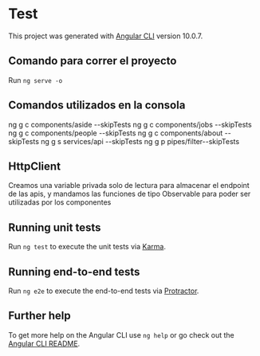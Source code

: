 # Test

This project was generated with [Angular CLI](https://github.com/angular/angular-cli) version 10.0.7.

## Comando para correr el proyecto

Run `ng serve -o` 

## Comandos utilizados en la consola

ng g c components/aside --skipTests
ng g c components/jobs --skipTests
ng g c components/people --skipTests
ng g c components/about --skipTests
ng g s services/api --skipTests
ng g p pipes/filter--skipTests

## HttpClient
Creamos una variable privada solo de lectura para almacenar el endpoint de las apis, y mandamos las funciones de tipo Observable para poder ser utilizadas por los componentes


## Running unit tests

Run `ng test` to execute the unit tests via [Karma](https://karma-runner.github.io).

## Running end-to-end tests

Run `ng e2e` to execute the end-to-end tests via [Protractor](http://www.protractortest.org/).

## Further help

To get more help on the Angular CLI use `ng help` or go check out the [Angular CLI README](https://github.com/angular/angular-cli/blob/master/README.md).
